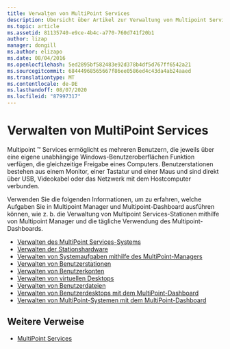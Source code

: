 ```yaml
---
title: Verwalten von MultiPoint Services
description: Übersicht über Artikel zur Verwaltung von Multipoint Services
ms.topic: article
ms.assetid: 81135740-e9ce-4b4c-a770-760d741f20b1
author: lizap
manager: dongill
ms.author: elizapo
ms.date: 08/04/2016
ms.openlocfilehash: 5ed2895bf582483e92d378b4df5d767ff6542a21
ms.sourcegitcommit: 68444968565667f86ee0586ed4c43da4ab24aaed
ms.translationtype: MT
ms.contentlocale: de-DE
ms.lasthandoff: 08/07/2020
ms.locfileid: "87997317"
---
```

# <a name="managing-multipoint-services"></a>Verwalten von MultiPoint Services
Multipoint &trade; Services ermöglicht es mehreren Benutzern, die jeweils über eine eigene unabhängige Windows-Benutzeroberflächen Funktion verfügen, die gleichzeitige Freigabe eines Computers. Benutzerstationen bestehen aus einem Monitor, einer Tastatur und einer Maus und sind direkt über USB, Videokabel oder das Netzwerk mit dem Hostcomputer verbunden.

Verwenden Sie die folgenden Informationen, um zu erfahren, welche Aufgaben Sie in Multipoint Manager und Multipoint-Dashboard ausführen können, wie z. b. die Verwaltung von Multipoint Services-Stationen mithilfe von Multipoint Manager und die tägliche Verwendung des Multipoint-Dashboards.


-   [Verwalten des MultiPoint Services-Systems](Managing-Your-MultiPoint-Services-System.md)
-   [Verwalten der Stationshardware](Manage-Station-Hardware.md)
-   [Verwalten von Systemaufgaben mithilfe des MultiPoint-Managers](Manage-System-Tasks-Using-MultiPoint-Manager.md)
-   [Verwalten von Benutzerstationen](Manage-User-Stations.md)
-   [Verwalten von Benutzerkonten](Manage-User-Accounts.md)
-   [Verwalten von virtuellen Desktops](Manage-Virtual-Desktops.md)
-   [Verwalten von Benutzerdateien](Manage-User-Files.md)
-   [Verwalten von Benutzerdesktops mit dem MultiPoint-Dashboard](Manage-User-Desktops-Using-MultiPoint-Dashboard.md)
-   [Verwalten von MultiPoint-Systemen mit dem MultiPoint-Dashboard](Manage-MultiPoint-Systems-Using-MultiPoint-Dashboard.md)

## <a name="additional-references"></a>Weitere Verweise

- [MultiPoint Services](./introducing-multipoint-services.md)
